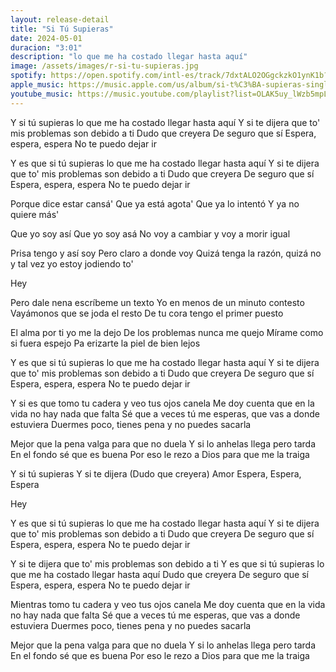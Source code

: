 ```yaml
---
layout: release-detail
title: "Si Tú Supieras"
date: 2024-05-01
duracion: "3:01"
description: "lo que me ha costado llegar hasta aquí"
image: /assets/images/r-si-tu-supieras.jpg
spotify: https://open.spotify.com/intl-es/track/7dxtALO2OGgckzkO1ynK1b?si=7b350c3b5b1c4fff
apple_music: https://music.apple.com/us/album/si-t%C3%BA-supieras-single/1743619788
youtube_music: https://music.youtube.com/playlist?list=OLAK5uy_lWzb5mpLUptSh4KwgJvuMSv6KoZrPOX7A&si=Mbujr2sIk8y68sZJ
---
```


Y si tú supieras lo que me ha costado llegar hasta aquí
Y si te dijera que to' mis problemas son debido a ti
Dudo que creyera
De seguro que sí
Espera, espera, espera
No te puedo dejar ir

Y es que si tú supieras lo que me ha costado llegar hasta aquí
Y si te dijera que to' mis problemas son debido a ti
Dudo que creyera
De seguro que sí
Espera, espera, espera
No te puedo dejar ir

Porque dice estar cansá'
Que ya está agota'
Que ya lo intentó
Y ya no quiere más'

Que yo soy así
Que yo soy asá
No voy a cambiar y voy a morir igual

Prisa tengo y así soy
Pero claro a donde voy
Quizá tenga la razón, quizá no y tal vez yo estoy jodiendo to'

Hey

Pero dale nena escríbeme un texto
Yo en menos de un minuto contesto
Vayámonos que se joda el resto
De tu cora tengo el primer puesto

El alma por ti yo me la dejo
De los problemas nunca me quejo
Mírame como si fuera espejo
Pa erizarte la piel de bien lejos

Y es que si tú supieras lo que me ha costado llegar hasta aquí
Y si te dijera que to' mis problemas son debido a ti
Dudo que creyera
De seguro que sí
Espera, espera, espera
No te puedo dejar ir

Y si es que tomo tu cadera y veo tus ojos canela
Me doy cuenta que en la vida no hay nada que falta
Sé que a veces tú me esperas, que vas a donde estuviera
Duermes poco, tienes pena y no puedes sacarla

Mejor que la pena valga para que no duela
Y si lo anhelas llega pero tarda
En el fondo sé que es buena
Por eso le rezo a Dios para que me la traiga

Y si tú supieras
Y si te dijera
(Dudo que creyera)
Amor
Espera, Espera, Espera

Hey

Y es que si tú supieras lo que me ha costado llegar hasta aquí
Y si te dijera que to' mis problemas son debido a ti
Dudo que creyera
De seguro que sí
Espera, espera, espera
No te puedo dejar ir

Y si te dijera que to' mis problemas son debido a ti
Y es que si tú supieras lo que me ha costado llegar hasta aquí
Dudo que creyera
De seguro que sí
Espera, espera, espera
No te puedo dejar ir

Mientras tomo tu cadera y veo tus ojos canela
Me doy cuenta que en la vida no hay nada que falta
Sé que a veces tú me esperas, que vas a donde estuviera
Duermes poco, tienes pena y no puedes sacarla

Mejor que la pena valga para que no duela
Y si lo anhelas llega pero tarda
En el fondo sé que es buena
Por eso le rezo a Dios para que me la traiga
